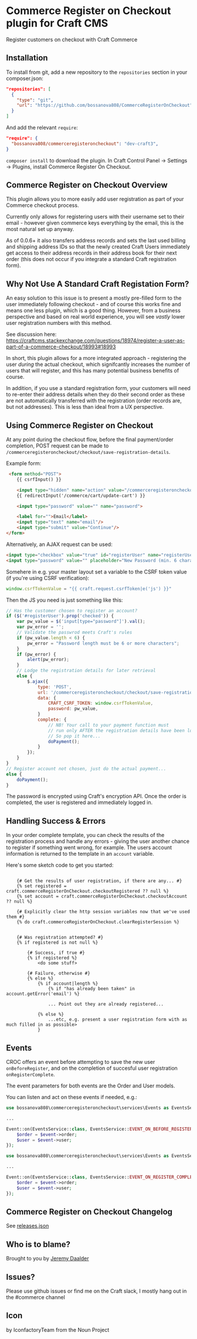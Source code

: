 # Commerce Register on Checkout plugin for Craft CMS

Register customers on checkout with Craft Commerce

## Installation

To install from git, add a new repository to the `repositories` section in your composer.json:

```json
"repositories": [
  {
    "type": "git",
    "url": "https://github.com/bossanova808/CommerceRegisterOnCheckout"
  }
]
```

And add the relevant `require`:

```json
"require": {
  "bossanova808/commerceregisteroncheckout": "dev-craft3",
}
```

`composer install` to download the plugin. In Craft Control Panel -> Settings -> Plugins, install Commerce Register On Checkout.

## Commerce Register on Checkout Overview

This plugin allows you to more easily add user registration as part of your Commerce checkout process.

Currently only allows for registering users with their username set to their email - however given commerce keys everything by the email, this is the most natural set up anyway.

As of 0.0.6+ it also transfers address records and sets the last used billing and shipping address IDs so that the newly created Craft Users immediately get access to their address records in their address book for their next order (this does not occur if you integrate a standard Craft registration form).

## Why Not Use A Standard Craft Registation Form?

An easy solution to this issue is to present a mostly pre-filled form to the user immediately following checkout - and of course this works fine and means one less plugin, which is a good thing.  However, from a business perspective and based on real world experience, you will see *vastly* lower user registration numbers with this method.

See discussion here: https://craftcms.stackexchange.com/questions/18974/register-a-user-as-part-of-a-commerce-checkout/18993#18993

In short, this plugin  allows for a more integrated approach - registering the user _during_ the actual checkout, which signifcantly increases the number of users that will register, and this has many potential business benefits of course.

In addition, if you use a standard registration form, your customers will need to re-enter their address details when they do their second order as these are not automatically transferred with the registration (order records are, but not addresses). This is less than ideal from a UX perspective.

## Using Commerce Register on Checkout

At any point during the checkout flow, before the final payment/order completion, POST request can be made to `/commerceregisteroncheckout/checkout/save-registration-details`.

Example form:

```html
 <form method="POST">
    {{ csrfInput() }}

    <input type="hidden" name="action" value="/commerceregisteroncheckout/checkout/save-registration-details">
    {{ redirectInput('/commerce/cart/update-cart') }}

    <input type="password" value="" name="password">

    <label for="">Email</label>
    <input type="text" name="email"/>
    <input type="submit" value="Continue"/>
</form>
```

Alternatively, an AJAX request can be used:

```html
<input type="checkbox" value="true" id="registerUser" name="registerUser" checked>
<input type="password" value="" placeholder="New Password (min. 6 characters)" name="password">
```

Somehere in e.g. your master layout set a variable to the CSRF token value (if you're using CSRF verification):

```javascript
window.csrfTokenValue = "{{ craft.request.csrfToken|e('js') }}"
```

Then the JS you need is just something like this:

```javascript
// Has the customer chosen to register an account?
if ($('#registerUser').prop('checked')) {
    var pw_value = $('input[type="password"]').val();
    var pw_error = '';
    // Validate the passwrod meets Craft's rules
    if (pw_value.length < 6) {
        pw_error = "Password length must be 6 or more characters";
    }
    if (pw_error) {
        alert(pw_error);
    }
    // Lodge the registration details for later retrieval
    else {
        $.ajax({
            type: 'POST',
            url: '/commerceregisteroncheckout/checkout/save-registration-details',
            data: {
                CRAFT_CSRF_TOKEN: window.csrfTokenValue,
                password: pw_value,
            }
            complete: {
                // NB! Your call to your payment function must
                // run only AFTER the registration details have been lodged
                // So pop it here...
                doPayment();
            }
        });
    }
}
// Register account not chosen, just do the actual payment...
else {
    doPayment();
}
```

The password is encrypted using Craft's encryption API. Once the order is completed, the user is registered and immediately logged in.

## Handling Success & Errors

In your order complete template, you can check the results of the registration process and handle any errors - giving the user another chance to register if something went wrong, for example.  The users account information is returned to the template in an `account` variable.

Here's some sketch code to get you started:

```

    {# Get the results of user registration, if there are any... #}
    {% set registered = craft.commerceRegisterOnCheckout.checkoutRegistered ?? null %}
    {% set account = craft.commerceRegisterOnCheckout.checkoutAccount ?? null %}

    {# Explicitly clear the http session variables now that we've used them #}
    {% do craft.commerceRegisterOnCheckout.clearRegisterSession %}


    {# Was registration attempted? #}
    {% if registered is not null %}

        {# Success, if true #}
        {% if registered %}
            <do some stuff>

        {# Failure, otherwise #}
        {% else %}
            {% if account|length %}
                {% if "has already been taken" in account.getError('email') %}

                ... Point out they are already registered...

            {% else %}
                ...etc, e.g. present a user registration form with as much filled in as possible>
            }
```


## Events

CROC offers an event before attempting to save the new user `onBeforeRegister`, and on the completion of succesful user registration `onRegisterComplete`.

The event parameters for both events are the Order and User models.

You can listen and act on these events if needed, e.g.:

```php
use bossanova808\commerceregisteroncheckout\services\Events as EventsService;

...

Event::on(EventsService::class, EventsService::EVENT_ON_BEFORE_REGISTER, function(Event $event) {
    $order = $event->order;
    $user = $event->user;
});

```

```php
use bossanova808\commerceregisteroncheckout\services\Events as EventsService;

...

Event::on(EventsService::class, EventsService::EVENT_ON_REGISTER_COMPLETE, function(Event $event) {
    $order = $event->order;
    $user = $event->user;
});

```


## Commerce Register on Checkout Changelog

See [releases.json](https://github.com/bossanova808/CommerceRegisterOnCheckout/blob/master/releases.json)

## Who is to blame?

Brought to you by [Jeremy Daalder](https://github.com/bossanova808)

## Issues?

Please use github issues or find me on the Craft slack, I mostly hang out in the #commerce channel

## Icon

by IconfactoryTeam from the Noun Project
